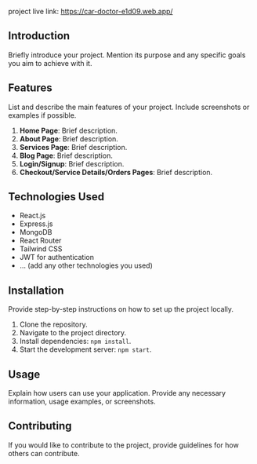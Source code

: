project live link: https://car-doctor-e1d09.web.app/ 
## Introduction
Briefly introduce your project. Mention its purpose and any specific goals you aim to achieve with it.

## Features
List and describe the main features of your project. Include screenshots or examples if possible.

1. **Home Page**: Brief description.
2. **About Page**: Brief description.
3. **Services Page**: Brief description.
4. **Blog Page**: Brief description.
5. **Login/Signup**: Brief description.
6. **Checkout/Service Details/Orders Pages**: Brief description.

## Technologies Used
- React.js
- Express.js
- MongoDB
- React Router
- Tailwind CSS
- JWT for authentication
- ... (add any other technologies you used)

## Installation
Provide step-by-step instructions on how to set up the project locally.

1. Clone the repository.
2. Navigate to the project directory.
3. Install dependencies: `npm install`.
4. Start the development server: `npm start`.

## Usage
Explain how users can use your application. Provide any necessary information, usage examples, or screenshots.

## Contributing
If you would like to contribute to the project, provide guidelines for how others can contribute.
